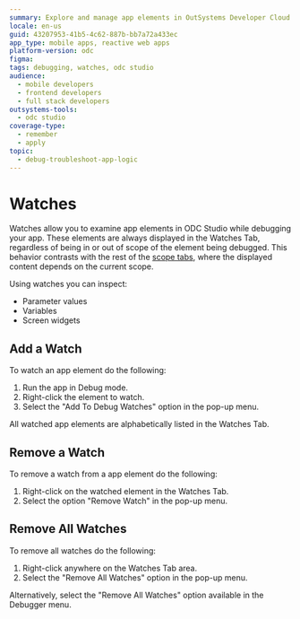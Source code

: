```yaml
---
summary: Explore and manage app elements in OutSystems Developer Cloud (ODC) using the Watches feature for effective debugging.
locale: en-us
guid: 43207953-41b5-4c62-887b-bb7a72a433ec
app_type: mobile apps, reactive web apps
platform-version: odc
figma:
tags: debugging, watches, odc studio
audience:
  - mobile developers
  - frontend developers
  - full stack developers
outsystems-tools:
  - odc studio
coverage-type:
  - remember
  - apply
topic:
  - debug-troubleshoot-app-logic
---
```


# Watches

Watches allow you to examine app elements in ODC Studio while debugging your app. These elements are always displayed in the Watches Tab, regardless of being in or out of scope of the element being debugged. This behavior contrasts with the rest of the [scope tabs](debugger-ui-reference.md#scope-tabs-area), where the displayed content depends on the current scope.

Using watches you can inspect:

* Parameter values
* Variables
* Screen widgets

## Add a Watch

To watch an app element do the following:

1. Run the app in Debug mode.
1. Right-click the element to watch.
1. Select the "Add To Debug Watches" option in the pop-up menu.

All watched app elements are alphabetically listed in the Watches Tab.

## Remove a Watch

To remove a watch from a app element do the following:

1. Right-click on the watched element in the Watches Tab.
1. Select the option "Remove Watch" in the pop-up menu.

## Remove All Watches

To remove all watches do the following:

1. Right-click anywhere on the Watches Tab area.
1. Select the "Remove All Watches" option in the pop-up menu.

Alternatively, select the "Remove All Watches" option available in the Debugger menu.
